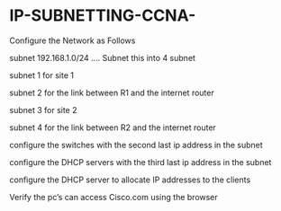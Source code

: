 # IP-SUBNETTING-CCNA-
Configure the Network as Follows

subnet 192.168.1.0/24 …. Subnet this into 4 subnet 

subnet 1 for site 1 

subnet 2 for the link between R1 and the internet router 

subnet 3 for site 2 

subnet 4 for the link between  R2 and the internet router 

configure the switches with the second last ip address in the subnet 

configure the DHCP servers with the third last ip address in the subnet 

configure the DHCP server to allocate IP addresses to the clients 

Verify the pc’s can access Cisco.com using the browser 

